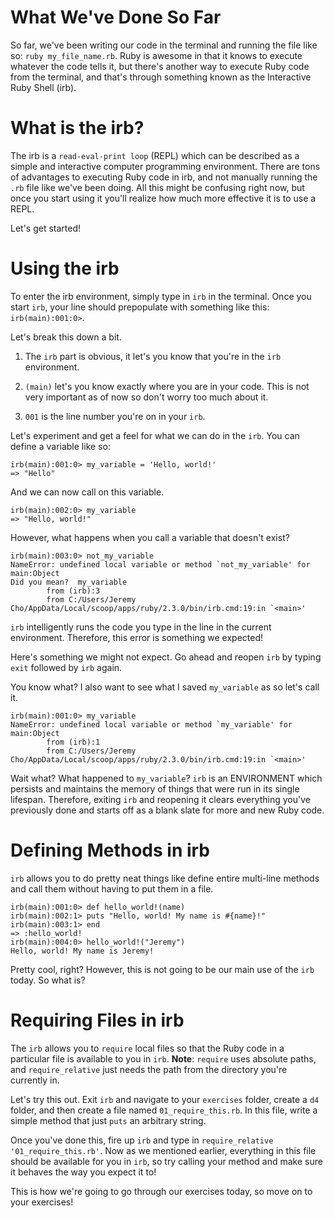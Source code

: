 # What We've Done So Far

So far, we've been writing our code in the terminal and running the file like so:
`ruby my_file_name.rb`. Ruby is awesome in that it knows to execute whatever the code
tells it, but there's another way to execute Ruby code from the terminal, and that's
through something known as the Interactive Ruby Shell (irb).

# What is the irb?

The irb is a `read-eval-print loop` (REPL) which can be described as a simple and
interactive computer programming environment. There are tons of advantages to executing
Ruby code in irb, and not manually running the `.rb` file like we've been doing.
All this might be confusing right now, but once you start using it you'll realize
how much more effective it is to use a REPL.

Let's get started!

# Using the irb

To enter the irb environment, simply type in `irb` in the terminal. Once you start
`irb`, your line should prepopulate with something like this: `irb(main):001:0>`.

Let's break this down a bit.

1. The `irb` part is obvious, it let's you know that you're in the `irb` environment.

2. `(main)` let's you know exactly where you are in your code. This is not very important
as of now so don't worry too much about it.

3. `001` is the line number you're on in your `irb`.

Let's experiment and get a feel for what we can do in the `irb`. You can define
a variable like so:

```
irb(main):001:0> my_variable = 'Hello, world!'
=> "Hello"
```

And we can now call on this variable.

```
irb(main):002:0> my_variable
=> "Hello, world!"
```

However, what happens when you call a variable that doesn't exist?

```
irb(main):003:0> not_my_variable
NameError: undefined local variable or method `not_my_variable' for main:Object
Did you mean?  my_variable
        from (irb):3
        from C:/Users/Jeremy Cho/AppData/Local/scoop/apps/ruby/2.3.0/bin/irb.cmd:19:in `<main>'
```

`irb` intelligently runs the code you type in the line in the current environment.
Therefore, this error is something we expected!

Here's something we might not expect. Go ahead and reopen `irb` by typing
`exit` followed by `irb` again.

You know what? I also want to see what I saved `my_variable` as so let's call it.

```
irb(main):001:0> my_variable
NameError: undefined local variable or method `my_variable' for main:Object
        from (irb):1
        from C:/Users/Jeremy Cho/AppData/Local/scoop/apps/ruby/2.3.0/bin/irb.cmd:19:in `<main>'
```

Wait what? What happened to `my_variable`? `irb` is an ENVIRONMENT which persists
and maintains the memory of things that were run in its single lifespan. Therefore,
exiting `irb` and reopening it clears everything you've previously done and starts off
as a blank slate for more and new Ruby code.

# Defining Methods in irb

`irb` allows you to do pretty neat things like define entire multi-line methods and call them
without having to put them in a file.

```
irb(main):001:0> def hello_world!(name)
irb(main):002:1> puts "Hello, world! My name is #{name}!"
irb(main):003:1> end
=> :hello_world!
irb(main):004:0> hello_world!("Jeremy")
Hello, world! My name is Jeremy!
```

Pretty cool, right? However, this is not going to be our main use of the `irb` today.
So what is?

# Requiring Files in irb

The `irb` allows you to `require` local files so that the Ruby code in a particular
file is available to you in `irb`. **Note**: `require` uses absolute paths, and
`require_relative` just needs the path from the directory you're currently in.

Let's try this out. Exit `irb` and navigate to your `exercises` folder, create a `d4` folder, and then
create a file named `01_require_this.rb`. In this file, write a simple method that
just `puts` an arbitrary string.

Once you've done this, fire up `irb` and type in `require_relative '01_require_this.rb'`.
Now as we mentioned earlier, everything in this file should be available for you
in `irb`, so try calling your method and make sure it behaves the way you expect it
to!

This is how we're going to go through our exercises today, so move on to your exercises!
